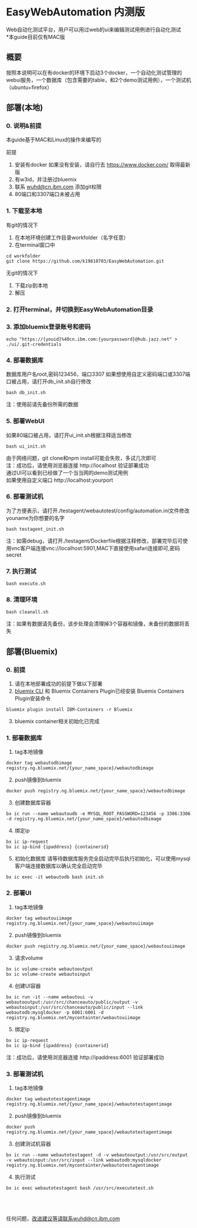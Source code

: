 # EasyWebAutomation 内测版
Web自动化测试平台，用户可以用过web的ui来编辑测试用例进行自动化测试
<br>*本guide目前仅有MAC版

## 概要
按照本说明可以在有docker的环境下启动3个docker，一个自动化测试管理的webui服务，一个数据库（包含需要的table，和2个demo测试用例），一个测试机（ubuntu+firefox）


## 部署(本地)

### 0.  说明&前提
本guide基于MAC和Linux的操作来编写的

前提
1.  安装有docker
如果没有安装，请自行去 https://www.docker.com/ 取得最新版
2.  有w3id，并注册过bluemix
3.  联系 wuhd@cn.ibm.com 添加git权限
4.  80端口和3307端口未被占用

### 1.  下载至本地
有git的情况下
1.  在本地环境创建工作目录workfolder（名字任意）
2.  在terminal窗口中
<pre><code>cd workfolder
git clone https://github.com/k19810703/EasyWebAutomation.git
</code></pre>

无git的情况下
1.  下载zip到本地
2.  解压

### 2.  打开terminal，并切换到EasyWebAutomation目录

### 3. 添加bluemix登录账号和密码
<pre><code>echo "https://{youid}%40cn.ibm.com:{yourpassword}@hub.jazz.net" > ./ui/.git-credentials
</code></pre>

### 4.  部署数据库

数据库用户名root,密码123456，端口3307
如果想使用自定义密码端口或3307端口被占用，请打开db_init.sh自行修改
<pre><code>bash db_init.sh
</code></pre>
注：使用前请先备份所需的数据

### 5.  部署WebUI
如果80端口被占用，请打开ui_init.sh根据注释适当修改
<pre><code>bash ui_init.sh
</code></pre>
由于网络问题，git clone和npm install可能会失败，多试几次即可
<Br>注：成功后，请使用浏览器连接 http://localhost 验证部署成功<br>
通过UI可以看到已经做了一个当当网的demo测试用例<br>
如果使用自定义端口 http://localhost:yourport

### 6.  部署测试机
为了方便表示，请打开./testagent/webautotest/config/automation.ini文件修改youname为你想要的名字<br>
<pre><code>bash testagent_init.sh
</code></pre>
注：如需debug，请打开./testagent/Dockerfile根据注释修改，部署完毕后可使用vnc客户端连接vnc://localhost:5901,MAC下直接使用safari连接即可,密码secret

### 7.  执行测试
<pre><code>bash execute.sh
</code></pre>

### 8.  清理环境
<pre><code>bash cleanall.sh
</code></pre>
注：如果有数据请先备份，该步处理会清理掉3个容器和镜像，未备份的数据将丢失

## 部署(Bluemix)

### 0.  前提
1.  请在本地部署成功的前提下做以下部署
2.  <a href="http://clis.ng.bluemix.net/ui/home.html">bluemix CLI</a> 和 Bluemix Containers Plugin已经安装
Bluemix Containers Plugin安装命令
<pre><code>bluemix plugin install IBM-Containers -r Bluemix</code></pre>
3.  bluemix container相关初始化已完成

### 1.  部署数据库
1.  tag本地镜像
<pre><code>docker tag webautodbimage registry.ng.bluemix.net/{your_name_space}/webautodbimage
</code></pre>

2.  push镜像到bluemix
<pre><code>docker push registry.ng.bluemix.net/{your_name_space}/webautodbimage
</code></pre>

3. 创建数据库容器
<pre><code>bx ic run --name webautoudb -e MYSQL_ROOT_PASSWORD=123456 -p 3306:3306 -d registry.ng.bluemix.net/{your_name_space}/webautodbimage
</code></pre>

4.  绑定ip
<pre><code>bx ic ip-request
bx ic ip-bind {ipaddress} {containerid}
</code></pre>

5.  初始化数据库
请等待数据库服务完全启动完毕后执行初始化，可以使用mysql客户端连接数据库以确认完全启动完毕
<pre><code>bx ic exec -it webautodb bash init.sh
</code></pre>


### 2.  部署UI
1.  tag本地镜像
<pre><code>docker tag webautouiimage registry.ng.bluemix.net/{your_name_space}/webautouiimage
</code></pre>

2.  push镜像到bluemix
<pre><code>docker push registry.ng.bluemix.net/{your_name_space}/webautouiimage
</code></pre>

3.  请求volume
<pre><code>bx ic volume-create webautooutput
bx ic volume-create webautoinput
</code></pre>

4. 创建UI容器
<pre><code>bx ic run -it --name webautoui -v webautooutput:/usr/src/chanceauto/public/output -v webautoinput:/usr/src/chanceauto/public/input --link webautodb:mysqldocker -p 6001:6001 -d registry.ng.bluemix.net/mycontainter/webautouiimage
</code></pre>

5.  绑定ip
<pre><code>bx ic ip-request
bx ic ip-bind {ipaddress} {containerid}
</code></pre>
注：成功后，请使用浏览器连接 http://ipaddress:6001 验证部署成功<br>

### 3.  部署测试机
1.  tag本地镜像
<pre><code>docker tag webautotestagentimage registry.ng.bluemix.net/{your_name_space}/webautotestagentimage
</code></pre>

2.  push镜像到bluemix
<pre><code>docker push registry.ng.bluemix.net/{your_name_space}/webautotestagentimage
</code></pre>

3. 创建测试机容器
<pre><code>bx ic run --name webautotestagent -d -v webautooutput:/usr/src/output -v webautoinput:/usr/src/input --link webautodb:mysqldocker registry.ng.bluemix.net/mycontainter/webautotestagentimage
</code></pre>

4. 执行测试
<pre><code>bx ic exec webautotestagent bash /usr/src/executetest.sh
</code></pre>

<br><br><br>任何问题，改进建议等请联系wuhd@cn.ibm.com

